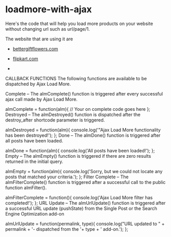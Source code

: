 # loadmore-with-ajax
Here's the code that will help you load more products on your website without changing url such as url/page/1.

The website that are using it are 
* [bettergiftflowers.com](https://www.bettergiftflowers.com)
* [flipkart.com](https://www.flipkart.com)

*
CALLBACK FUNCTIONS
The following functions are available to be dispatched by Ajax Load More.

Complete – The almComplete() function is triggered after every successful ajax call made by Ajax Load More.

almComplete = function(alm){
    // Your on complete code goes here
};
Destroyed – The almDestroyed() function is dispatched after the destroy_after shortcode parameter is triggered.

almDestroyed = function(alm){
    console.log('"Ajax Load More functionality has been destroyed!');
};
Done – The almDone() function is triggered after all posts have been loaded.

almDone = function(alm){
    console.log('All posts have been loaded!');
};
Empty – The almEmpty() function is triggered if there are zero results returned in the initial query.

almEmpty = function(alm){
   console.log('Sorry, but we could not locate any posts that matched your criteria.');
};
Filter Complete – The almFilterComplete() function is triggered after a successful call to the public function almFilter().

almFilterComplete = function(){
    console.log('Ajax Load More filter has completed!');
};
URL Update – The almUrlUpdate() function is triggered after a successful URL update (pushState) from the Single Post or the Search Engine Optimization add-on

almUrlUpdate = function(permalink, type){
    console.log("URL updated to " + permalink + '- dispatched from the '+ type + ' add-on.');
};
